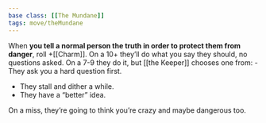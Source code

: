 ```yaml
---
base class: [[The Mundane]]
tags: move/theMundane
---
```

When **you tell a normal person the truth in order to protect them from danger**, roll +[[Charm]]. On a 10+ they’ll do what you say they should, no questions asked. On a 7-9 they do it, but [[the Keeper]] chooses one from:   - They ask you a hard question first.
  - They stall and dither a while.
  - They have a “better” idea.

On a miss, they’re going to think you’re crazy and maybe dangerous too.

